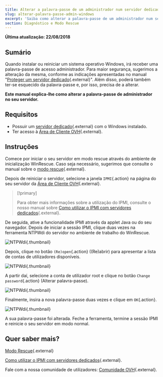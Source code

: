 ```yaml
---
title: Alterar a palavra-passe de um administrador num servidor dedicado Windows
slug: alterar-palavra-passe-admin-windows
excerpt: 'Saiba como alterar a palavra-passe de um administrador num servidor dedicado Windows'
section: Diagnóstico e Modo Rescue
---
```


**Última atualização: 22/08/2018**

## Sumário

Quando instalar ou reiniciar um sistema operativo Windows, irá receber uma palavra-passe de acesso administrador. Para maior segurança, sugerimos a alteração da mesma, conforme as indicações apresentadas no manual "[Proteger um servidor dedicado](https://docs.ovh.com/pt/dedicated/proteger-um-servidor-dedicado/){.external}". Além disso, poderá também ter-se esquecido da palavra-passe e, por isso, precisa de a alterar.

**Este manual explica-lhe como alterar a palavra-passe de administrador no seu servidor.**


## Requisitos

* Possuir um [servidor dedicado](https://www.ovh.pt/servidores_dedicados/){.external} com o Windows instalado.
* Ter acesso à [Área de Cliente OVH](https://www.ovh.com/auth/?action=gotomanager){.external}.


## Instruções

Comece por iniciar o seu servidor em modo rescue através do ambiente de inicialização WinRescue. Caso seja necessário, sugerimos que consulte o manual sobre o [modo rescue](https://docs.ovh.com/pt/dedicated/rescue_mode/){.external}. 

Depois de reiniciar o servidor, selecione a janela `IPMI`{.action} na página do seu servidor da [Área de Cliente OVH](https://www.ovh.com/auth/?action=gotomanager){.external}.

> [!primary]
>
> Para obter mais informações sobre a utilização do IPMI, consulte o nosso manual sobre [Como utilizar o IPMI com servidores dedicados](https://docs.ovh.com/pt/dedicated/usar-ipmi-servidores-dedicados/){.external}.
>

De seguida, ative a funcionalidade IPMI através da applet Java ou do seu navegador. Depois de iniciar a sessão IPMI, clique duas vezes na ferramenta NTPWdi do servidor no ambiente de trabalho do WinRescue.

![NTPWdi](images/ntpwdi-tool-01.png){.thumbnail}

Depois, clique no botão `(Re)open`{.action} ((Re)abrir) para apresentar a lista de contas de utilizadores disponíveis.

![NTPWdi](images/ntpwdi-tool-02.png){.thumbnail}

A partir daí, selecione a conta de utilizador root e clique no botão `Change password`{.action} (Alterar palavra-passe).

![NTPWdi](images/ntpwdi-tool-03.png){.thumbnail}

Finalmente, insira a nova palavra-passe duas vezes e clique em `OK`{.action}.

![NTPWdi](images/ntpwdi-tool-04.png){.thumbnail}

A sua palavra-passe foi alterada. Feche a ferramenta, termine a sessão IPMI e reinicie o seu servidor em modo normal.


## Quer saber mais?

[Modo Rescue](https://docs.ovh.com/pt/dedicated/rescue_mode/){.external}

[Como utilizar o IPMI com servidores dedicados](https://docs.ovh.com/pt/dedicated/usar-ipmi-servidores-dedicados/){.external}.

Fale com a nossa comunidade de utilizadores: [Comunidade OVH](https://community.ovh.com/en/){.external}.